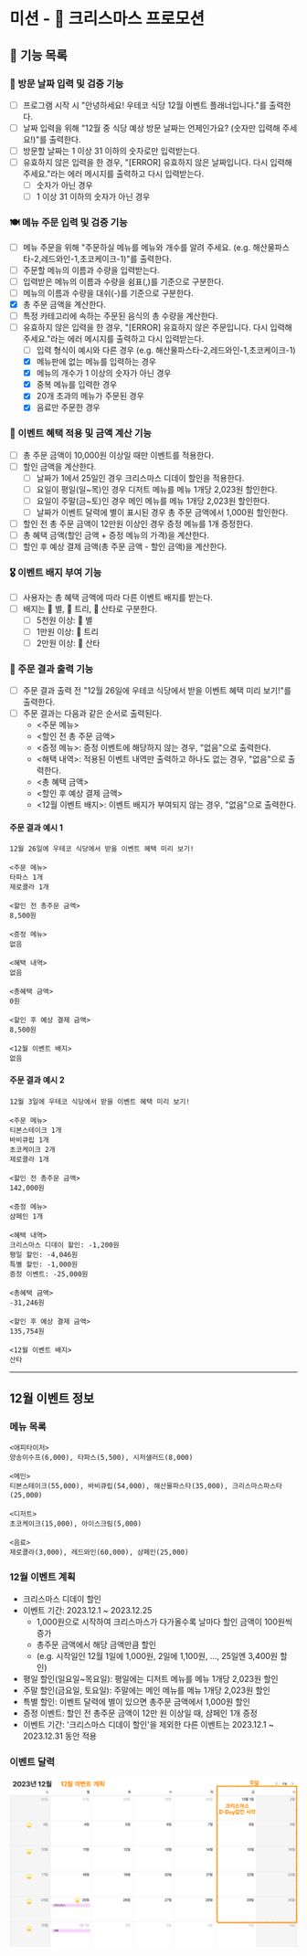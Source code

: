 # 미션 - 🎄 크리스마스 프로모션

## 🚀 기능 목록
### 📅 방문 날짜 입력 및 검증 기능
- [ ] 프로그램 시작 시 "안녕하세요! 우테코 식당 12월 이벤트 플래너입니다."를 출력한다.
- [ ] 날짜 입력을 위해 "12월 중 식당 예상 방문 날짜는 언제인가요? (숫자만 입력해 주세요!)"를 출력한다.
- [ ] 방문할 날짜는 1 이상 31 이하의 숫자로만 입력받는다.
- [ ] 유효하지 않은 입력을 한 경우, "[ERROR] 유효하지 않은 날짜입니다. 다시 입력해 주세요."라는 에러 메시지를 출력하고 다시 입력받는다.
    - [ ] 숫자가 아닌 경우
    - [ ] 1 이상 31 이하의 숫자가 아닌 경우

### 🍽️ 메뉴 주문 입력 및 검증 기능
- [ ] 메뉴 주문을 위해 "주문하실 메뉴를 메뉴와 개수를 알려 주세요. (e.g. 해산물파스타-2,레드와인-1,초코케이크-1)"를 출력한다.
- [ ] 주문할 메뉴의 이름과 수량을 입력받는다.
- [ ] 입력받은 메뉴의 이름과 수량을 쉼표(,)를 기준으로 구분한다.
- [ ] 메뉴의 이름과 수량을 대쉬(-)를 기준으로 구분한다.
- [x] 총 주문 금액을 계산한다.
- [ ] 특정 카테고리에 속하는 주문된 음식의 총 수량을 계산한다.
- [ ] 유효하지 않은 입력을 한 경우, "[ERROR] 유효하지 않은 주문입니다. 다시 입력해 주세요."라는 에러 메시지를 출력하고 다시 입력받는다.
    - [ ] 입력 형식이 예시와 다른 경우 (e.g. 해산물파스타-2,레드와인-1,초코케이크-1)
    - [x] 메뉴판에 없는 메뉴를 입력하는 경우
    - [x] 메뉴의 개수가 1 이상의 숫자가 아닌 경우
    - [x] 중복 메뉴를 입력한 경우
    - [x] 20개 초과의 메뉴가 주문된 경우
    - [x] 음료만 주문한 경우

### 🎁 이벤트 혜택 적용 및 금액 계산 기능
- [ ] 총 주문 금액이 10,000원 이상일 때만 이벤트를 적용한다.
- [ ] 할인 금액을 계산한다.
    - [ ] 날짜가 1에서 25일인 경우 크리스마스 디데이 할인을 적용한다.
    - [ ] 요일이 평일(일~목)인 경우 디저트 메뉴를 메뉴 1개당 2,023원 할인한다.
    - [ ] 요일이 주말(금~토)인 경우 메인 메뉴를 메뉴 1개당 2,023원 할인한다.
    - [ ] 날짜가 이벤트 달력에 별이 표시된 경우 총 주문 금액에서 1,000원 할인한다.
- [ ] 할인 전 총 주문 금액이 12만원 이상인 경우 증정 메뉴를 1개 증정한다.
- [ ] 총 혜택 금액(할인 금액 + 증정 메뉴의 가격)을 계산한다.
- [ ] 할인 후 예상 결제 금액(총 주문 금액 - 할인 금액)을 계산한다.

### 🎖️ 이벤트 배지 부여 기능
- [ ] 사용자는 총 혜택 금액에 따라 다른 이벤트 배지를 받는다.
- [ ] 배지는 🌟 별, 🎄 트리, 🎅 산타로 구분한다.
    - [ ] 5천원 이상: 🌟 별
    - [ ] 1만원 이상: 🎄 트리
    - [ ] 2만원 이상: 🎅 산타

### 📜 주문 결과 출력 기능
- [ ] 주문 결과 출력 전 "12월 26일에 우테코 식당에서 받을 이벤트 혜택 미리 보기!"를 출력한다.
- [ ] 주문 결과는 다음과 같은 순서로 출력된다.
    - <주문 메뉴>
    - <할인 전 총 주문 금액>
    - <증정 메뉴>: 증정 이벤트에 해당하지 않는 경우, "없음"으로 출력한다.
    - <해택 내역>: 적용된 이벤트 내역만 출력하고 하나도 없는 경우, "없음"으로 출력한다.
    - <총 혜택 금액>
    - <할인 후 예상 결제 금액>
    - <12월 이벤트 배지>: 이벤트 배지가 부여되지 않는 경우, "없음"으로 출력한다.

#### 주문 결과 예시 1
```
12월 26일에 우테코 식당에서 받을 이벤트 혜택 미리 보기!
 
<주문 메뉴>
타파스 1개
제로콜라 1개

<할인 전 총주문 금액>
8,500원
 
<증정 메뉴>
없음
 
<혜택 내역>
없음
 
<총혜택 금액>
0원
 
<할인 후 예상 결제 금액>
8,500원
 
<12월 이벤트 배지>
없음
```

#### 주문 결과 예시 2
```
12월 3일에 우테코 식당에서 받을 이벤트 혜택 미리 보기!
 
<주문 메뉴>
티본스테이크 1개
바비큐립 1개
초코케이크 2개
제로콜라 1개
 
<할인 전 총주문 금액>
142,000원
 
<증정 메뉴>
샴페인 1개
 
<혜택 내역>
크리스마스 디데이 할인: -1,200원
평일 할인: -4,046원
특별 할인: -1,000원
증정 이벤트: -25,000원
 
<총혜택 금액>
-31,246원
 
<할인 후 예상 결제 금액>
135,754원
 
<12월 이벤트 배지>
산타
```
---
## 12월 이벤트 정보
### 메뉴 목록
```
<애피타이저>
양송이수프(6,000), 타파스(5,500), 시저샐러드(8,000)

<메인>
티본스테이크(55,000), 바비큐립(54,000), 해산물파스타(35,000), 크리스마스파스타(25,000)

<디저트>
초코케이크(15,000), 아이스크림(5,000)

<음료>
제로콜라(3,000), 레드와인(60,000), 샴페인(25,000)
```

### 12월 이벤트 계획
- 크리스마스 디데이 할인
- 이벤트 기간: 2023.12.1 ~ 2023.12.25
    - 1,000원으로 시작하여 크리스마스가 다가올수록 날마다 할인 금액이 100원씩 증가
    - 총주문 금액에서 해당 금액만큼 할인
    - (e.g. 시작일인 12월 1일에 1,000원, 2일에 1,100원, ..., 25일엔 3,400원 할인)
- 평일 할인(일요일~목요일): 평일에는 디저트 메뉴를 메뉴 1개당 2,023원 할인
- 주말 할인(금요일, 토요일): 주말에는 메인 메뉴를 메뉴 1개당 2,023원 할인
- 특별 할인: 이벤트 달력에 별이 있으면 총주문 금액에서 1,000원 할인
- 증정 이벤트: 할인 전 총주문 금액이 12만 원 이상일 때, 샴페인 1개 증정
- 이벤트 기간: '크리스마스 디데이 할인'을 제외한 다른 이벤트는 2023.12.1 ~ 2023.12.31 동안 적용

### 이벤트 달력
![](../image.png)